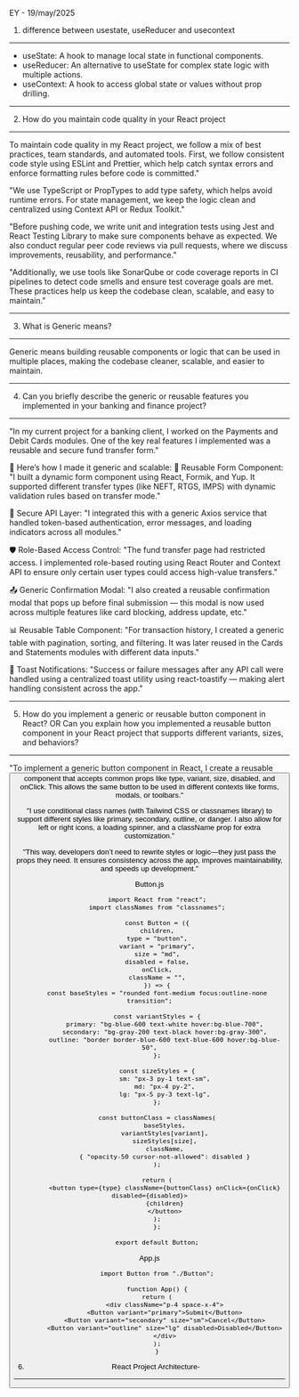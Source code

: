 EY - 19/may/2025
1. difference between usestate, useReducer and usecontext 
--------------------------------------------------------
* useState: A hook to manage local state in functional components.
* useReducer: An alternative to useState for complex state logic with multiple actions.
* useContext: A hook to access global state or values without prop drilling.

------------------------------------------------------------------------------------------
2. How do you maintain code quality in your React project
------------------------------------------------------------------------------------------

To maintain code quality in my React project, we follow a mix of best practices, team standards, and automated tools. First, we follow consistent code style using ESLint and Prettier, which help catch syntax errors and enforce formatting rules before code is committed."

"We use TypeScript or PropTypes to add type safety, which helps avoid runtime errors. For state management, we keep the logic clean and centralized using Context API or Redux Toolkit."

"Before pushing code, we write unit and integration tests using Jest and React Testing Library to make sure components behave as expected. We also conduct regular peer code reviews via pull requests, where we discuss improvements, reusability, and performance."

"Additionally, we use tools like SonarQube or code coverage reports in CI pipelines to detect code smells and ensure test coverage goals are met. These practices help us keep the codebase clean, scalable, and easy to maintain."

------------------------------------------------------------------------------------------
3. What is Generic means?
------------------------------------------------------------------------------------------
Generic means building reusable components or logic that can be used in multiple places, making the codebase cleaner, scalable, and easier to maintain.

------------------------------------------------------------------------------------------
4. Can you briefly describe the generic or reusable features you implemented in your banking and finance project?
------------------------------------------------------------------------------------------------
"In my current project for a banking client, I worked on the Payments and Debit Cards modules. One of the key real features I implemented was a reusable and secure fund transfer form."

🔧 Here’s how I made it generic and scalable:
🔁 Reusable Form Component:
"I built a dynamic form component using React, Formik, and Yup. It supported different transfer types (like NEFT, RTGS, IMPS) with dynamic validation rules based on transfer mode."

🔐 Secure API Layer:
"I integrated this with a generic Axios service that handled token-based authentication, error messages, and loading indicators across all modules."

🛡️ Role-Based Access Control:
"The fund transfer page had restricted access. I implemented role-based routing using React Router and Context API to ensure only certain user types could access high-value transfers."

📤 Generic Confirmation Modal:
"I also created a reusable confirmation modal that pops up before final submission — this modal is now used across multiple features like card blocking, address update, etc."

📊 Reusable Table Component:
"For transaction history, I created a generic table with pagination, sorting, and filtering. It was later reused in the Cards and Statements modules with different data inputs."

🔔 Toast Notifications:
"Success or failure messages after any API call were handled using a centralized toast utility using react-toastify — making alert handling consistent across the app."

----------------------------------------------------------------------------------------------------------
5. How do you implement a generic or reusable button component in React?
OR Can you explain how you implemented a reusable button component in your React project that supports different variants, sizes, and behaviors?
 ----------------------------------------------------------------------------------------------------------
"To implement a generic button component in React, I create a reusable <Button /> component that accepts common props like type, variant, size, disabled, and onClick. This allows the same button to be used in different contexts like forms, modals, or toolbars."

"I use conditional class names (with Tailwind CSS or classnames library) to support different styles like primary, secondary, outline, or danger. I also allow for left or right icons, a loading spinner, and a className prop for extra customization."

"This way, developers don’t need to rewrite styles or logic—they just pass the props they need. It ensures consistency across the app, improves maintainability, and speeds up development."

Button.js

        import React from "react";
        import classNames from "classnames";

        const Button = ({
        children,
        type = "button",
        variant = "primary",
        size = "md",
        disabled = false,
        onClick,
        className = "",
        }) => {
        const baseStyles = "rounded font-medium focus:outline-none transition";
        
        const variantStyles = {
            primary: "bg-blue-600 text-white hover:bg-blue-700",
            secondary: "bg-gray-200 text-black hover:bg-gray-300",
            outline: "border border-blue-600 text-blue-600 hover:bg-blue-50",
        };

        const sizeStyles = {
            sm: "px-3 py-1 text-sm",
            md: "px-4 py-2",
            lg: "px-5 py-3 text-lg",
        };

        const buttonClass = classNames(
            baseStyles,
            variantStyles[variant],
            sizeStyles[size],
            className,
            { "opacity-50 cursor-not-allowed": disabled }
        );

        return (
            <button type={type} className={buttonClass} onClick={onClick} disabled={disabled}>
            {children}
            </button>
        );
        };

        export default Button;

App.js

        import Button from "./Button";

        function App() {
        return (
            <div className="p-4 space-x-4">
            <Button variant="primary">Submit</Button>
            <Button variant="secondary" size="sm">Cancel</Button>
            <Button variant="outline" size="lg" disabled>Disabled</Button>
            </div>
        );
        }

6. React Project Architecture-
----------------------------



